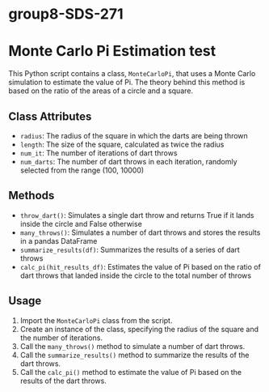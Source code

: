 # group8-SDS-271
# Monte Carlo Pi Estimation test

This Python script contains a class, `MonteCarloPi`, that uses a Monte Carlo simulation to estimate the value of Pi. The theory behind this method is based on the ratio of the areas of a circle and a square.

## Class Attributes

- `radius`: The radius of the square in which the darts are being thrown
- `length`: The size of the square, calculated as twice the radius
- `num_it`: The number of iterations of dart throws
- `num_darts`: The number of dart throws in each iteration, randomly selected from the range (100, 10000)

## Methods

- `throw_dart()`: Simulates a single dart throw and returns True if it lands inside the circle and False otherwise
- `many_throws()`: Simulates a number of dart throws and stores the results in a pandas DataFrame
- `summarize_results(df)`: Summarizes the results of a series of dart throws
- `calc_pi(hit_results_df)`: Estimates the value of Pi based on the ratio of dart throws that landed inside the circle to the total number of throws

## Usage

1. Import the `MonteCarloPi` class from the script.
2. Create an instance of the class, specifying the radius of the square and the number of iterations.
3. Call the `many_throws()` method to simulate a number of dart throws.
4. Call the `summarize_results()` method to summarize the results of the dart throws.
5. Call the `calc_pi()` method to estimate the value of Pi based on the results of the dart throws.
